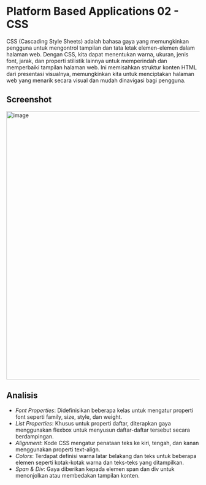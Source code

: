 # Platform Based Applications 02 - CSS

CSS (Cascading Style Sheets) adalah bahasa gaya yang memungkinkan pengguna untuk mengontrol tampilan dan tata letak elemen-elemen dalam halaman web. Dengan CSS, kita dapat menentukan warna, ukuran, jenis font, jarak, dan properti stilistik lainnya untuk memperindah dan memperbaiki tampilan halaman web. Ini memisahkan struktur konten HTML dari presentasi visualnya, memungkinkan kita untuk menciptakan halaman web yang menarik secara visual dan mudah dinavigasi bagi pengguna.

## Screenshot
<img width="700" alt="image" src="https://github.com/dapraws/Tutorial-PlatformBasedApplications/assets/122019775/1f5f96aa-b805-42af-9494-2c81674e53f1">

## Analisis

- _Font Properties_: Didefinisikan beberapa kelas untuk mengatur properti font seperti family, size, style, dan weight.
- _List Properties_: Khusus untuk properti daftar, diterapkan gaya menggunakan flexbox untuk menyusun daftar-daftar tersebut secara berdampingan.
- _Alignment_: Kode CSS mengatur penataan teks ke kiri, tengah, dan kanan menggunakan properti text-align.
- _Colors_: Terdapat definisi warna latar belakang dan teks untuk beberapa elemen seperti kotak-kotak warna dan teks-teks yang ditampilkan.
- _Span & Div_: Gaya diberikan kepada elemen span dan div untuk menonjolkan atau membedakan tampilan konten.
